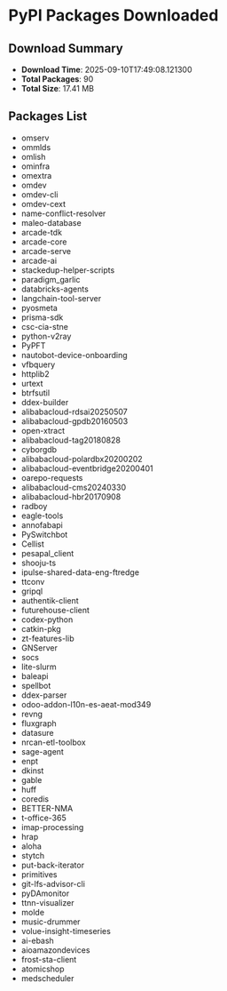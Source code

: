 # PyPI Packages Downloaded

## Download Summary
- **Download Time**: 2025-09-10T17:49:08.121300
- **Total Packages**: 90
- **Total Size**: 17.41 MB

## Packages List
- omserv
- ommlds
- omlish
- ominfra
- omextra
- omdev
- omdev-cli
- omdev-cext
- name-conflict-resolver
- maleo-database
- arcade-tdk
- arcade-core
- arcade-serve
- arcade-ai
- stackedup-helper-scripts
- paradigm_garlic
- databricks-agents
- langchain-tool-server
- pyosmeta
- prisma-sdk
- csc-cia-stne
- python-v2ray
- PyPFT
- nautobot-device-onboarding
- vfbquery
- httplib2
- urtext
- btrfsutil
- ddex-builder
- alibabacloud-rdsai20250507
- alibabacloud-gpdb20160503
- open-xtract
- alibabacloud-tag20180828
- cyborgdb
- alibabacloud-polardbx20200202
- alibabacloud-eventbridge20200401
- oarepo-requests
- alibabacloud-cms20240330
- alibabacloud-hbr20170908
- radboy
- eagle-tools
- annofabapi
- PySwitchbot
- Cellist
- pesapal_client
- shooju-ts
- ipulse-shared-data-eng-ftredge
- ttconv
- gripql
- authentik-client
- futurehouse-client
- codex-python
- catkin-pkg
- zt-features-lib
- GNServer
- socs
- lite-slurm
- baleapi
- spellbot
- ddex-parser
- odoo-addon-l10n-es-aeat-mod349
- revng
- fluxgraph
- datasure
- nrcan-etl-toolbox
- sage-agent
- enpt
- dkinst
- gable
- huff
- coredis
- BETTER-NMA
- t-office-365
- imap-processing
- hrap
- aloha
- stytch
- put-back-iterator
- primitives
- git-lfs-advisor-cli
- pyDAmonitor
- ttnn-visualizer
- molde
- music-drummer
- volue-insight-timeseries
- ai-ebash
- aioamazondevices
- frost-sta-client
- atomicshop
- medscheduler

